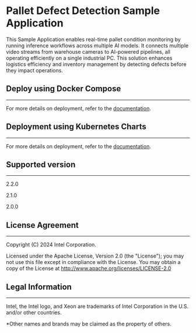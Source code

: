 # Pallet Defect Detection Sample Application

This Sample Application enables real-time pallet condition monitoring by running inference workflows across multiple AI models. It connects multiple video streams from warehouse cameras to AI-powered pipelines, all operating efficiently on a single industrial PC. This solution enhances logistics efficiency and inventory management by detecting defects before they impact operations.

## Deploy using Docker Compose
---
For more details on deployment, refer to the [documentation](https://docs.edgeplatform.intel.com/warehouse-defect-detection/2.2.0/user-guide/get-started.html).
 
## Deployment using Kubernetes Charts
---
For more details on deployment, refer to the [documentation](https://docs.edgeplatform.intel.com/warehouse-defect-detection/2.2.0/user-guide/how-to-deploy-with-helm.html).

## Supported version
---
2.2.0

2.1.0

2.0.0

## License Agreement
---
Copyright (C) 2024 Intel Corporation.

Licensed under the Apache License, Version 2.0 (the "License");
you may not use this file except in compliance with the License.
You may obtain a copy of the License at
http://www.apache.org/licenses/LICENSE-2.0

## Legal Information
---
Intel, the Intel logo, and Xeon are trademarks of Intel Corporation in the U.S. and/or other countries.

*Other names and brands may be claimed as the property of others.